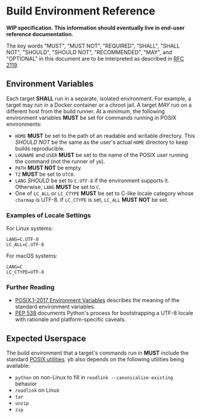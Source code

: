 # Build Environment Reference

**WIP specification. This information should eventually live in end-user
reference documentation.**

The key words "MUST", "MUST NOT", "REQUIRED", "SHALL", "SHALL NOT", "SHOULD",
"SHOULD NOT", "RECOMMENDED", "MAY", and "OPTIONAL" in this document are to be
interpreted as described in [RFC 2119][].

[RFC 2119]: https://tools.ietf.org/html/rfc2119

## Environment Variables

Each target **SHALL** run in a separate, isolated environment. For example,
a target may run in a Docker container or a chroot jail. A target _MAY_ run on
a different host from the build runner. At a minimum, the following environment
variables **MUST** be set for commands running in POSIX environments:

-  `HOME` **MUST** be set to the path of an readable and writable directory.
   This _SHOULD NOT_ be the same as the user's actual `HOME` directory to
   keep builds reproducible.
-  `LOGNAME` and `USER` **MUST** be set to the name of the POSIX user running
   the command (not the runner of `yb`).
-  `PATH` **MUST NOT** be empty.
-  `TZ` **MUST** be set to `UTC0`.
-  `LANG` _SHOULD_ be set to `C.UTF-8` if the environment supports it.
   Otherwise, `LANG` **MUST** be set to `C`.
-  One of `LC_ALL` or `LC_CTYPE` **MUST** be set to C-like locale category
   whose `charmap` is UTF-8. If `LC_CTYPE` is set, `LC_ALL` **MUST NOT** be set.

### Examples of Locale Settings

For Linux systems:

```
LANG=C.UTF-8
LC_ALL=C.UTF-8
```

For macOS systems:

```
LANG=C
LC_CTYPE=UTF-8
```

### Further Reading

-  [POSIX.1-2017 Environment Variables](https://pubs.opengroup.org/onlinepubs/9699919799/basedefs/V1_chap08.html)
   describes the meaning of the standard environment variables.
-  [PEP 538](https://www.python.org/dev/peps/pep-0538/) documents Python's
   process for bootstrapping a UTF-8 locale with rationale and platform-specific
   caveats.

## Expected Userspace

The build environment that a target's commands run in **MUST** include the
standard [POSIX utilities][]. yb also depends on the following utilities being
available:

-  `python` on non-Linux to fill in `readlink --canonicalize-existing` behavior
-  `readlink` on Linux
-  `tar`
-  `unzip`
-  `zip`

[POSIX utilities]: https://pubs.opengroup.org/onlinepubs/9699919799/idx/utilities.html

